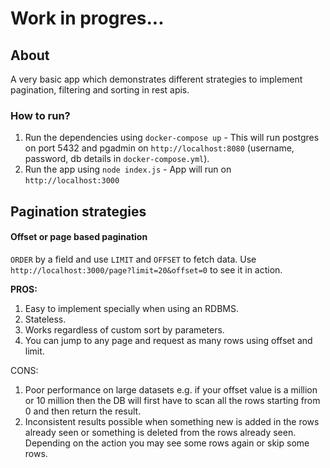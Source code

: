 # Work in progres...

## About

A very basic app which demonstrates different strategies to implement pagination, filtering and sorting in rest apis.

### How to run?

1. Run the dependencies using `docker-compose up` - This will run postgres on port 5432 and pgadmin on `http://localhost:8080` (username, password, db details in `docker-compose.yml`).
2. Run the app using `node index.js` - App will run on `http://localhost:3000`

## Pagination strategies

#### **Offset** or **page** based pagination
`ORDER` by a field and use `LIMIT` and `OFFSET` to fetch data. Use `http://localhost:3000/page?limit=20&offset=0` to see it in action.

**PROS:**

1. Easy to implement specially when using an RDBMS.
2. Stateless.
3. Works regardless of custom sort by parameters.
4. You can jump to any page and request as many rows using offset and limit.

CONS:

1. Poor performance on large datasets e.g. if your offset value is a million or 10 million then the DB will first have to scan all the rows starting from 0 and then return the result.
2. Inconsistent results possible when something new is added in the rows already seen or something is deleted from the rows already seen. Depending on the action you may see some rows again or skip some rows.


